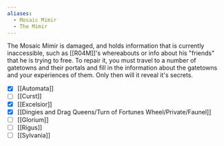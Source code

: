 ```yaml
---
aliases:
  - Mosaic Mimir
  - The Mimir
---
```

The Mosaic Mimir is damaged, and holds information that is currently inaccessible, such as [[R04M]]'s whereabouts or info about his "friends" that he is trying to free. To repair it, you must travel to a number of gatetowns and their portals and fill in the information about the gatetowns and your experiences of them. Only then will it reveal it's secrets.

- [x] [[Automata]]
- [ ] [[Curst]]
- [x] [[Excelsior]]
- [x] [[Dingies and Drag Queens/Turn of Fortunes Wheel/Private/Faunel]]
- [ ] [[Glorium]]
- [ ] [[Rigus]]
- [ ] [[Sylvania]]